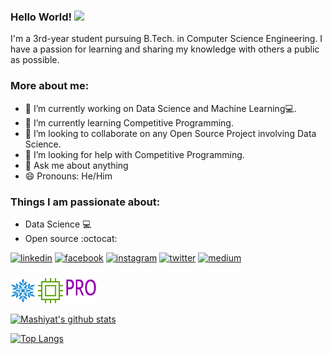 ### Hello World! <!--👋--> <img src="https://raw.githubusercontent.com/MartinHeinz/MartinHeinz/master/wave.gif" width="30px">


I'm a 3rd-year student pursuing B.Tech. in Computer Science Engineering. I have a passion for learning and sharing my knowledge with others a public as possible.

### More about me:

- 🔭 I’m currently working on Data Science and Machine Learning💻.
- 🌱 I’m currently learning Competitive Programming.
- 👯 I’m looking to collaborate on any Open Source Project involving Data Science.
- 🤔 I’m looking for help with Competitive Programming.
- 💬 Ask me about anything
- 😄 Pronouns: He/Him 

### Things I am passionate about:
- Data Science :computer:
- Open source :octocat:

[<img src='https://cdn.jsdelivr.net/npm/simple-icons@3.0.1/icons/linkedin.svg' alt='linkedin' height='40'>](https://www.linkedin.com/in/mashiyathussain/)  [<img src='https://cdn.jsdelivr.net/npm/simple-icons@3.0.1/icons/facebook.svg' alt='facebook' height='40'>](https://www.facebook.com/mashiyat.hussain.75)  [<img src='https://cdn.jsdelivr.net/npm/simple-icons@3.0.1/icons/instagram.svg' alt='instagram' height='40'>](https://www.instagram.com/mashiyathussain4shamid/)  [<img src='https://cdn.jsdelivr.net/npm/simple-icons@3.0.1/icons/twitter.svg' alt='twitter' height='40'>](https://twitter.com/MashiyatHussai3)  [<img src='https://cdn.jsdelivr.net/npm/simple-icons@3.0.1/icons/medium.svg' alt='medium' height='40'>](https://medium.com/@mashiyathussain2)  

<a href='https://archiveprogram.github.com/'><img src='https://raw.githubusercontent.com/acervenky/animated-github-badges/master/assets/acbadge.gif' width='40' height='40'></a> <a href='https://docs.github.com/en/developers'><img src='https://raw.githubusercontent.com/acervenky/animated-github-badges/master/assets/devbadge.gif' width='40' height='40'></a> <a href='https://github.com/pricing'><img src='https://raw.githubusercontent.com/acervenky/animated-github-badges/master/assets/pro.gif' width='50' height='50'></a>

[![Mashiyat's github stats](https://github-readme-stats.vercel.app/api?username=mashiyathussain2&show_icons=true&theme=vue-dark)](https://github.com/mashiyathussain2/github-readme-stats)

<!--[![ReadMe Card](https://github-readme-stats.vercel.app/api/pin/?username=mashiyathussain2&repo=COVID19Py&show_icons=true&theme=vue-dark)](https://github.com/mashiyathussain2/COVID19Py)-->

[![Top Langs](https://github-readme-stats.vercel.app/api/top-langs/?username=mashiyathussain2&show_icons=true&theme=vue-dark&hide=html&layout=compact)](https://github.com/mashiyathussain2/)
